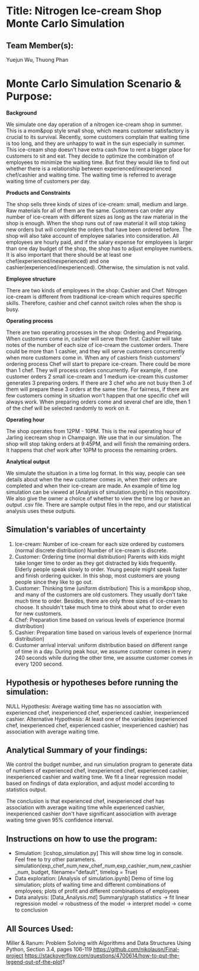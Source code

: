 # Title: Nitrogen Ice-cream Shop Monte Carlo Simulation

## Team Member(s):
Yuejun Wu, Thuong Phan

# Monte Carlo Simulation Scenario & Purpose:
**Background**

We simulate one day operation of a nitrogen ice-cream shop in summer. This is a mom&pop style small shop, which means customer satisfactory is crucial to its survival.
Recently, some customers complain that waiting time is too long, and they are unhappy to wait in the sun especially in summer. This ice-cream shop doesn't have extra cash flow
to rent a bigger place for customers to sit and eat. They decide to optimize the combination of employees to minimize the waiting time. But first they would like to find out
whether there is a relationship between experienced/inexperienced chef/cashier and waiting time.
The waiting time is referred to average waiting time of customers per day.

**Products and Constraints**

The shop sells three kinds of sizes of ice-cream: small, medium and large. Raw materials for all of them are the same. Customers can order any number of ice-cream with different sizes as
long as the raw material in the shop is enough. When the shop runs out of raw material it will stop taking new orders but will complete the orders that have been ordered before. The shop
will also take account of employee salaries into consideration. All employees are hourly paid, and if the salary expense for employees is larger than one day budget of the shop, the shop
has to adjust employee numbers. It is also important that there should be at least one chef(experienced/inexperienced) and one cashier(experienced/inexperienced). Otherwise, the simulation
is not valid.

**Employee structure**

There are two kinds of employees in the shop: Cashier and Chef.
Nitrogen ice-cream is different from traditional ice-cream which requires specific skills. Therefore, cashier and chef cannot switch roles when the shop is busy.

**Operating process**

There are two operating processes in the shop: Ordering and Preparing. When customers come in, cashier will serve them first. Cashier will take notes of the number of each size of ice-cream
the customer orders. There could be more than 1 cashier, and they will serve customers concurrently when more customers come in. When any of cashiers finish customers' ordering process
Chef will start to prepare ice-cream. There could be more than 1 chef. They will process orders concurrently. For example, if one customer orders 2 small ice-cream and 1 medium ice-cream
this customer generates 3 preparing orders. If there are 3 chef who are not busy then 3 of them will prepare these 3 orders at the same time. For fairness, if there are few customers coming in
situation won't happen that one specific chef will always work. When preparing orders come and several chef are idle, then 1 of the chef will be selected randomly to work on it.

**Operating hour**

The shop operates from 12PM - 10PM. This is the real operating hour of Jarling icecream shop in Champaign. We use that in our simulation. The shop will stop taking orders at 9:45PM, and
will finish the remaining orders. It happens that chef work after 10PM to process the remaining orders.

**Analytical output**

We simulate the situation in a time log format. In this way, people can see details about when the new customer comes in, when their orders are completed and when their ice-cream are made.
An example of time log simulation can be viewed at [Analysis of simulation.ipynb] in this repository. We also give the owner a choice of whether to view the time log or have an output .csv
file. There are sample output files in the repo, and our statistical analysis uses these outputs.

## Simulation's variables of uncertainty

1. Ice-cream: Number of ice-cream for each size ordered by customers (normal discrete distribution)
              Number of ice-cream is discrete.
2. Customer: Ordering time (normal distribution) Parents with kids might take longer time to order as they got distracted by kids frequently. Elderly people speak slowly to order.
             Young people might speak faster and finish ordering quicker. In this shop, most customers are young people since they like to go out.
3. Customer: Thinking time (uniform distribution) This is a mom&pop shop, and many of the customers are old customers. They usually don't take much time to order.
             Besides, there are only three sizes of ice-cream to choose. It shouldn't take much time to think about what to order even for new customers.
4. Chef: Preparation time based on various levels of experience (normal distribution)
5. Cashier: Preparation time based on various levels of experience (normal distribution)
6. Customer arrival interval: uniform distribution based on different range of time in a day.
                              During peak hour, we assume customer comes in every 240 seconds while during the other time, we assume customer comes in every 1200 second.


## Hypothesis or hypotheses before running the simulation:
NULL Hypothesis: Average waiting time has no association with experienced chef, inexperienced chef, experienced cashier, inexperienced cashier.
Alternative Hypothesis: At least one of the variables (experienced chef, inexperienced chef, experienced cashier, inexperienced cashier) has association with average waiting time.


## Analytical Summary of your findings:
We control the budget number, and run simulation program to generate data of numbers of experienced chef, inexperienced chef, experienced cashier, inexperienced cashier and waiting time.
We fit a linear regression model based on findings of data exploration, and adjust model according to statistics output.

The conclusion is that experienced chef, inexperienced chef has association with average waiting time while experienced cashier, inexperienced cashier don't have significant association
with average waiting time given 95% confidence interval.

## Instructions on how to use the program:
 - Simulation: [icshop_simulation.py]
                This will show time log in console. Feel free to try other parameters.
                simulation(exp_chef_num,new_chef_num,exp_cashier_num,new_cashier_num, budget, filename="default", timelog = True)
 - Data exploration: [Analysis of simulation.ipynb]
                     Demo of time log simulation; plots of waiting time and different combinations of employees; plots of profit and different combinations of employees
 - Data analysis: [Data_Analysis.md]
                  Summary/graph statistics -> fit linear regression model -> robustness of the model -> interpret model -> come to conclusion

## All Sources Used:
Miller & Ranum: Problem Solving with Algorithms and Data Structures Using Python, Section 3.4, pages 106-119
https://github.com/nikolausn/Final-project
https://stackoverflow.com/questions/4700614/how-to-put-the-legend-out-of-the-plot?



